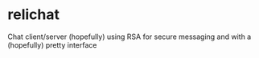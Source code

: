 # relichat
Chat client/server (hopefully) using RSA for secure messaging and with a (hopefully) pretty interface

